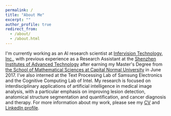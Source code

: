 ```yaml
---
permalink: /
title: "About Me"
excerpt: ""
author_profile: true
redirect_from: 
  - /about/
  - /about.html
---
```


I'm currently working as an AI research scientist at [Infervision Technology, Inc.](https://global.infervision.com/), with previous experience as a Research Assistant at the [Shenzhen Institutes of Advanced Technology](http://english.siat.cas.cn/) after earning my Master's Degree from [the School of Mathematical Sciences at Capital Normal University](http://math.cnu.edu.cn/) in June 2017. I've also interned at the Text Processing Lab of Samsung Electronics and the Cognitive Computing Lab of Intel. My research is focused on interdisciplinary applications of artificial intelligence in medical image analysis, with a particular emphasis on improving lesion detection, anatomical structure segmentation and quantification, and cancer diagnosis and therapy. For more information about my work, please see my [CV](https://drive.google.com/file/d/19N-Mu_6eBU1b9RKTlydOFrh1e9Z7EOMB/view?usp=sharing) and [LinkedIn profile](https://www.linkedin.com/in/jun-liu-87471a111/).


<script type="text/javascript" src="//rf.revolvermaps.com/0/0/8.js?i=52dk4ejof85&amp;m=0&amp;c=ff0000&amp;cr1=ffffff&amp;f=arial&amp;l=33" async="async"></script>
